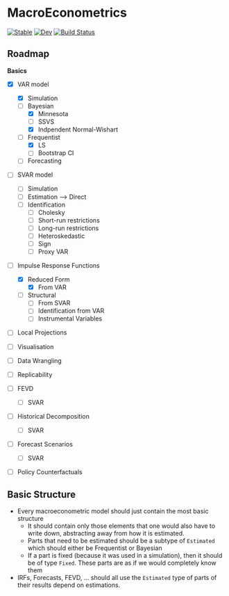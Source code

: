 # MacroEconometrics

[![Stable](https://img.shields.io/badge/docs-stable-blue.svg)](https://enweg.github.io/MacroEconometrics.jl/stable/)
[![Dev](https://img.shields.io/badge/docs-dev-blue.svg)](https://enweg.github.io/MacroEconometrics.jl/dev/)
[![Build Status](https://github.com/enweg/MacroEconometrics.jl/actions/workflows/CI.yml/badge.svg?branch=main)](https://github.com/enweg/MacroEconometrics.jl/actions/workflows/CI.yml?query=branch%3Amain)

## Roadmap

**Basics**

- [x] VAR model
  - [x] Simulation
  - [ ] Bayesian
    - [x] Minnesota
    - [ ] SSVS
    - [x] Indpendent Normal-Wishart
  - [ ] Frequentist
    - [x] LS
    - [ ] Bootstrap CI
  - [ ] Forecasting

- [ ] SVAR model
  - [ ] Simulation
  - [ ] Estimation --> Direct 
  - [ ] Identification
    - [ ] Cholesky
    - [ ] Short-run restrictions
    - [ ] Long-run restrictions
    - [ ] Heteroskedastic
    - [ ] Sign
    - [ ] Proxy VAR

- [ ] Impulse Response Functions
  - [x] Reduced Form
    - [x] From VAR
  - [ ] Structural
    - [ ] From SVAR
    - [ ] Identification from VAR
    - [ ] Instrumental Variables

- [ ] Local Projections
- [ ] Visualisation
- [ ] Data Wrangling
- [ ] Replicability
- [ ] FEVD
  - [ ] SVAR
- [ ] Historical Decomposition
  - [ ] SVAR
- [ ] Forecast Scenarios
  - [ ] SVAR
- [ ] Policy Counterfactuals


## Basic Structure

- Every macroeconometric model should just contain the most basic structure
  - It should contain only those elements that one would also have to write
    down, abstracting away from how it is estimated.
  - Parts that need to be estimated should be a subtype of `Estimated` which
    should either be Frequentist or Bayesian
  - If a part is fixed (because it was used in a simulation), then it should be
    of type `Fixed`. These parts are as if we would completely know them
- IRFs, Forecasts, FEVD, ... should all use the `Estimated` type of parts of
  their results depend on estimations.  